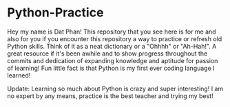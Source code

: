 # Python-Practice
Hey my name is Dat Phan! This repository that you see here is for me and also for you if you encounter this repository a way to practice or refresh old Python skills. Think of it as a neat dictionary or a "Ohhhh" or "Ah-Hah!". A great resource if it's been awhile and to show progress throughout the commits and dedication of expanding knowledge and aptitude for passion of learning! Fun little fact is that Python is my first ever coding language I learned!

Update: Learning so much about Python is crazy and super interesting! I am no expert by any means, practice is the best teacher and trying my best!
